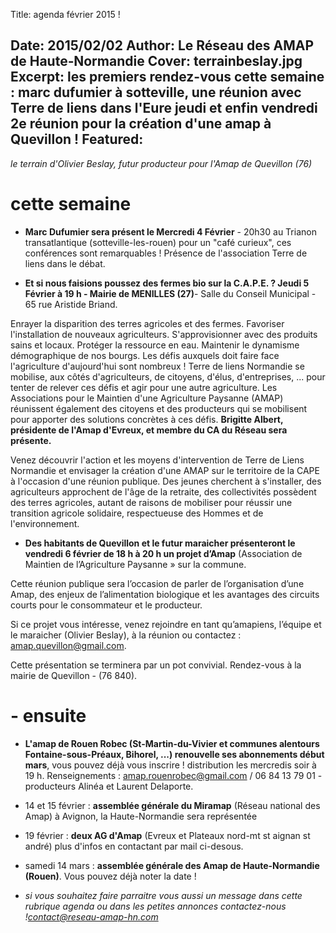 Title: agenda février 2015 !

Date: 2015/02/02
Author: Le Réseau des AMAP de Haute&#x2011;Normandie
Cover: terrainbeslay.jpg
Excerpt: les premiers rendez-vous cette semaine : marc dufumier à sotteville, une réunion avec Terre de liens dans l'Eure jeudi et enfin vendredi 2e réunion pour la création d'une amap à Quevillon !
Featured:
---
*le terrain d'Olivier Beslay, futur producteur pour l'Amap de Quevillon (76)*


# **cette semaine** #

- **Marc Dufumier sera présent le Mercredi 4 Février** - 20h30 au Trianon transatlantique (sotteville-les-rouen) pour un "café curieux", ces conférences sont remarquables ! Présence de l'association Terre de liens dans le débat.

- **Et si nous faisions poussez des fermes bio sur la C.A.P.E. ? Jeudi 5 Février à 19 h - Mairie de MENILLES (27)**- Salle du Conseil Municipal - 65 rue Aristide Briand.

 Enrayer la disparition des terres agricoles et des fermes. Favoriser l'installation de nouveaux agriculteurs. S'approvisionner avec des produits sains et locaux. Protéger la ressource en eau. Maintenir le dynamisme démographique de nos bourgs. Les défis auxquels doit faire face l'agriculture d'aujourd'hui sont nombreux !
Terre de liens Normandie se mobilise, aux côtés d'agriculteurs, de citoyens, d'élus, d'entreprises, ... pour tenter de relever ces défis et agir pour une autre agriculture.
Les Associations pour le Maintien d'une Agriculture Paysanne (AMAP) réunissent également des citoyens et des producteurs qui se mobilisent pour apporter des solutions concrètes à ces défis. **Brigitte Albert, présidente de l'Amap d'Evreux, et membre du CA du Réseau sera présente.**

Venez découvrir l'action et les moyens d'intervention de Terre de Liens Normandie et envisager la création d'une AMAP sur le territoire de la CAPE à l'occasion d'une réunion publique.
Des jeunes cherchent à s'installer, des agriculteurs approchent de l'âge de la retraite, des collectivités possèdent des terres agricoles, autant de raisons de mobiliser pour réussir une transition agricole solidaire,
respectueuse des Hommes et de l'environnement.

- **Des habitants de Quevillon et le futur maraicher présenteront le vendredi 6 février de 18 h à 20 h un projet d’Amap** (Association de Maintien de l’Agriculture Paysanne » sur la commune.

Cette réunion publique sera l’occasion de parler de l’organisation d’une Amap, des enjeux de l’alimentation biologique et les avantages des circuits courts
pour le consommateur et le producteur.

 Si ce projet vous intéresse, venez rejoindre en tant qu’amapiens, l’équipe et le maraicher (Olivier Beslay), à la réunion ou contactez :
amap.quevillon@gmail.com.

Cette présentation se terminera par un pot convivial.  Rendez-vous à la mairie
 de Quevillon - (76 840).

# - ensuite #

- **L'amap de Rouen Robec (St-Martin-du-Vivier et communes alentours Fontaine-sous-Préaux, Bihorel, ...) renouvelle ses abonnements début mars**, vous pouvez déjà vous inscrire ! distribution les mercredis soir à 19 h. Renseignements : amap.rouenrobec@gmail.com / 06 84 13 79 01 - producteurs Alinéa et Laurent Delaporte.
- 14 et 15 février : **assemblée générale du Miramap** (Réseau national des Amap) à Avignon, la Haute-Normandie sera représentée
- 19 février : **deux AG d'Amap** (Evreux et Plateaux nord-mt st aignan st andré) plus d'infos en contactant par mail ci-desous.
- samedi 14 mars : **assemblée générale des Amap de Haute-Normandie (Rouen)**. Vous pouvez déjà noter la date !

- *si vous souhaitez faire parraitre vous aussi un message dans cette rubrique agenda ou dans les petites annonces contactez-nous !<contact@reseau-amap-hn.com>*

 

